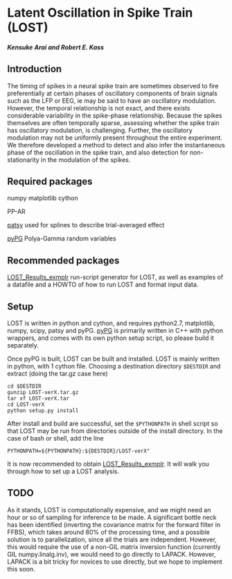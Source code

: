 #  Latent Oscillation in Spike Train (LOST)

#####  Kensuke Arai and Robert E. Kass

##  Introduction
The timing of spikes in a neural spike train are sometimes observed to fire preferentially at certain phases of oscillatory components of brain signals such as the LFP or EEG, ie may be said to have an oscillatory modulation.    However, the temporal relationship is not exact, and there exists considerable variability in the spike-phase relationship.  Because the spikes themselves are often temporally sparse, assessing whether the spike train has oscillatory modulation, is challenging.  Further, the oscillatory modulation may not be uniformly present throughout the entire experiment.  We therefore developed a method to detect and also infer the instantaneous phase of the oscillation in the spike train, and also detection for non-stationarity in the modulation of the spikes.

##  Required packages
numpy
matplotlib
cython

PP-AR

[patsy](https://patsy.readthedocs.io/en/latest/)   used for splines to describe trial-averaged effect

[pyPG](https://github.com/AraiKensuke/pyPG)  Polya-Gamma random variables

##  Recommended packages 
[LOST_Results_exmplr](https://github.com/AraiKensuke/LOST_Results_exmplr)  run-script generator for LOST, as well as examples of a datafile and a HOWTO of how to run LOST and format input data.

##  Setup
LOST is written in python and cython, and requires python2.7, matplotlib, numpy, scipy, patsy and pyPG.  [pyPG](https://github.com/AraiKensuke/pyPG) is primarily written in C++ with python wrappers, and comes with its own python setup script, so please build it separately.

Once pyPG is built, LOST can be built and installed.  LOST is mainly written in python, with 1 cython file.  Choosing a destination directory `$DESTDIR` and extract (doing the tar.gz case here)

```
cd $DESTDIR
gunzip LOST-verX.tar.gz
tar xf LOST-verX.tar
cd LOST-verX
python setup.py install
```

After install and build are successful, set the `$PYTHONPATH` in shell script so that LOST may be run from directories outside of the install directory.  In the case of bash or shell, add the line

```
PYTHONPATH=${PYTHONPATH}:${DESTDIR}/LOST-verX"
```

It is now recommended to obtain [LOST_Results_exmplr](https://github.com/AraiKensuke/LOST_Results_exmplr).  It will walk you through how to set up a LOST analysis.

##  TODO
As it stands, LOST is computationally expensive, and we might need an hour or so of sampling for inference to be made.  A significant bottle neck has been identified (inverting the covariance matrix for the forward filter in FFBS), which takes around 80% of the processing time, and a possible solution is to parallelization, since all the trials are independent.  However, this would require the use of a non-GIL matrix inversion function (currently GIL numpy.linalg.inv), we would need to go directly to LAPACK.  However, LAPACK is a bit tricky for novices to use directly, but we hope to implement this soon.


